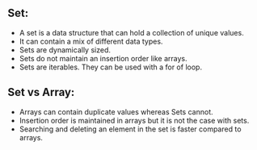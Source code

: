 Set:
----
* A set is a data structure that can hold a collection of unique values.
* It can contain a mix of different data types.
* Sets are dynamically sized.
* Sets do not maintain an insertion order like arrays.
* Sets are iterables. They can be used with a for of loop.


Set vs Array:
-------------
* Arrays can contain duplicate values whereas Sets cannot.
* Insertion order is maintained in arrays but it is not the case with sets.
* Searching and deleting an element in the set is faster compared to arrays.

